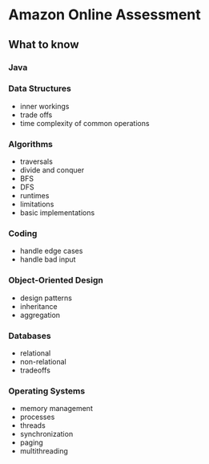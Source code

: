 # Amazon Online Assessment

## What to know

### Java

### Data Structures

- inner workings
- trade offs
- time complexity of common operations

### Algorithms

- traversals
- divide and conquer
- BFS
- DFS
- runtimes
- limitations
- basic implementations

### Coding

- handle edge cases
- handle bad input

### Object-Oriented Design

- design patterns
- inheritance
- aggregation

### Databases

- relational
- non-relational
- tradeoffs

### Operating Systems

- memory management
- processes
- threads
- synchronization
- paging
- multithreading
